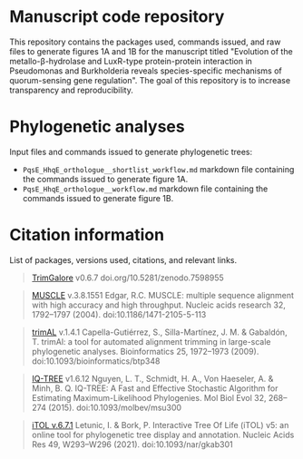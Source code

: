 
# Manuscript code repository
This repository contains the packages used, commands issued, and raw files to generate figures 1A and 1B for the manuscript titled "Evolution of the metallo-β-hydrolase and LuxR-type protein-protein interaction in Pseudomonas and Burkholderia reveals species-specific mechanisms of quorum-sensing gene regulation". The goal of this repository is to increase transparency and reproducibility.

# Phylogenetic analyses
Input files and commands issued to generate phylogenetic trees:
- `PqsE_HhqE_orthologue__shortlist_workflow.md` markdown file containing the commands issued to generate figure 1A.
- `PqsE_HhqE_orthologue__workflow.md` markdown file containing the commands issued to generate figure 1B.

# Citation information
List of packages, versions used, citations, and relevant links.
> [TrimGalore](https://github.com/FelixKrueger/TrimGalore) v0.6.7
doi.org/10.5281/zenodo.7598955

> [MUSCLE](http://www.drive5.com/muscle) v.3.8.1551
Edgar, R.C. MUSCLE: multiple sequence alignment with high accuracy and high throughput. Nucleic acids research 32, 1792–1797 (2004).
doi:10.1186/1471-2105-5-113

> [trimAL](https://github.com/inab/trimal) v.1.4.1
Capella-Gutiérrez, S., Silla-Martínez, J. M. & Gabaldón, T. trimAl: a tool for automated alignment trimming in large-scale phylogenetic analyses. Bioinformatics 25, 1972–1973 (2009).
doi:10.1093/bioinformatics/btp348

> [IQ-TREE](http://www.iqtree.org/) v1.6.12
Nguyen, L. T., Schmidt, H. A., Von Haeseler, A. & Minh, B. Q. IQ-TREE: A Fast and Effective Stochastic Algorithm for Estimating Maximum-Likelihood Phylogenies. Mol Biol Evol 32, 268–274 (2015).
doi:10.1093/molbev/msu300

> [iTOL v.6.7.1](https://itol.embl.de/)
Letunic, I. & Bork, P. Interactive Tree Of Life (iTOL) v5: an online tool for phylogenetic tree display and annotation. Nucleic Acids Res 49, W293–W296 (2021).
doi:10.1093/nar/gkab301
